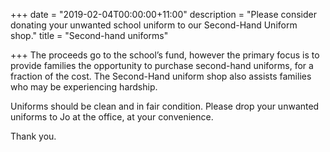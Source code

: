 +++
date = "2019-02-04T00:00:00+11:00"
description = "Please consider donating your unwanted school uniform to our Second-Hand Uniform shop."
title = "Second-hand uniforms"

+++
The proceeds go to the school’s fund, however the primary focus is to provide families the opportunity to purchase second-hand uniforms, for a fraction of the cost. The Second-Hand uniform shop also assists families who may be experiencing hardship.

Uniforms should be clean and in fair condition. Please drop your unwanted  uniforms to Jo at the office, at your convenience.

Thank you.